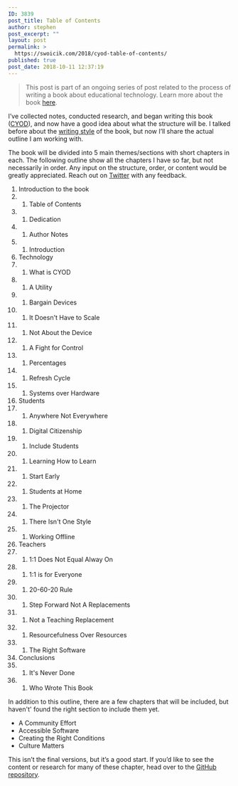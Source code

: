```yaml
---
ID: 3839
post_title: Table of Contents
author: stephen
post_excerpt: ""
layout: post
permalink: >
  https://swoicik.com/2018/cyod-table-of-contents/
published: true
post_date: 2018-10-11 12:37:19
---
```

<blockquote>This post is part of an ongoing series of post related to the process of writing a book about educational technology. Learn more about the book <a href="https://swoicik.com/cyod/">here</a>.</blockquote>
I’ve collected notes, conducted research, and began writing this book (<a href="https://swoicik.com/cyod/">CYOD</a>), and now have a good idea about what the structure will be. I talked before about the <a href="https://swoicik.com/2018/writing-style/">writing style</a> of the book, but now I’ll share the actual outline I am working with.

The book will be divided into 5 main themes/sections with short chapters in each. The following outline show all the chapters I have so far, but not necessarily in order. Any input on the structure, order, or content would be greatly appreciated. Reach out on <a href="https://twitter.com/swoicik">Twitter</a> with any feedback.
<ol>
 	<li>Introduction to the book</li>
 	<li>
<ol>
 	<li>Table of Contents</li>
</ol>
</li>
 	<li>
<ol>
 	<li>Dedication</li>
</ol>
</li>
 	<li>
<ol>
 	<li>Author Notes</li>
</ol>
</li>
 	<li>
<ol>
 	<li>Introduction</li>
</ol>
</li>
 	<li>Technology</li>
 	<li>
<ol>
 	<li>What is CYOD</li>
</ol>
</li>
 	<li>
<ol>
 	<li>A Utility</li>
</ol>
</li>
 	<li>
<ol>
 	<li>Bargain Devices</li>
</ol>
</li>
 	<li>
<ol>
 	<li>It Doesn't Have to Scale</li>
</ol>
</li>
 	<li>
<ol>
 	<li>Not About the Device</li>
</ol>
</li>
 	<li>
<ol>
 	<li>A Fight for Control</li>
</ol>
</li>
 	<li>
<ol>
 	<li>Percentages</li>
</ol>
</li>
 	<li>
<ol>
 	<li>Refresh Cycle</li>
</ol>
</li>
 	<li>
<ol>
 	<li>Systems over Hardware</li>
</ol>
</li>
 	<li>Students</li>
 	<li>
<ol>
 	<li>Anywhere Not Everywhere</li>
</ol>
</li>
 	<li>
<ol>
 	<li>Digital Citizenship</li>
</ol>
</li>
 	<li>
<ol>
 	<li>Include Students</li>
</ol>
</li>
 	<li>
<ol>
 	<li>Learning How to Learn</li>
</ol>
</li>
 	<li>
<ol>
 	<li>Start Early</li>
</ol>
</li>
 	<li>
<ol>
 	<li>Students at Home</li>
</ol>
</li>
 	<li>
<ol>
 	<li>The Projector</li>
</ol>
</li>
 	<li>
<ol>
 	<li>There Isn't One Style</li>
</ol>
</li>
 	<li>
<ol>
 	<li>Working Offline</li>
</ol>
</li>
 	<li>Teachers</li>
 	<li>
<ol>
 	<li>1:1 Does Not Equal Alway On</li>
</ol>
</li>
 	<li>
<ol>
 	<li>1:1 is for Everyone</li>
</ol>
</li>
 	<li>
<ol>
 	<li>20-60-20 Rule</li>
</ol>
</li>
 	<li>
<ol>
 	<li>Step Forward Not A Replacements</li>
</ol>
</li>
 	<li>
<ol>
 	<li>Not a Teaching Replacement</li>
</ol>
</li>
 	<li>
<ol>
 	<li>Resourcefulness Over Resources</li>
</ol>
</li>
 	<li>
<ol>
 	<li>The Right Software</li>
</ol>
</li>
 	<li>Conclusions</li>
 	<li>
<ol>
 	<li>It's Never Done</li>
</ol>
</li>
 	<li>
<ol>
 	<li>Who Wrote This Book</li>
</ol>
</li>
</ol>In addition to this outline, there are a few chapters that will be included, but haven't' found the right section to include them yet.
<ul>
 	<li>A Community Effort</li>
 	<li>Accessible Software</li>
 	<li>Creating the Right Conditions</li>
 	<li>Culture Matters</li>
</ul>This isn’t the final versions, but it’s a good start. If you’d like to see the content or research for many of these chapter, head over to the <a href="https://github.com/swoicik/cyod">GitHub repository</a>.